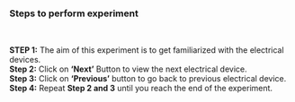 ### Steps to perform experiment
<br>
  
**STEP 1:** The aim of this experiment is to get familiarized with the electrical devices. <br>
**Step 2:** Click on <b>‘Next’</b> Button to view the next electrical device.<br>
**Step 3:** Click on <b>‘Previous’</b> button to go back to previous electrical device.<br>
**Step 4:** Repeat <b> Step 2 and 3</b> until you reach the end of the experiment.<br>


 
